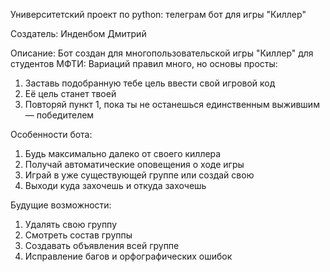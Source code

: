 Университетский проект по python: телеграм бот для игры "Киллер"

Создатель: Инденбом Дмитрий

Описание:
Бот создан для многопользовательской игры "Киллер" для студентов МФТИ:
Вариаций правил много, но основы просты:
  1. Заставь подобранную тебе цель ввести свой игровой код
  2. Её цель станет твоей
  3. Повторяй пункт 1, пока ты не останешься единственным выжившим — победителем

Особенности бота:
  1. Будь максимально далеко от своего киллера
  2. Получай автоматические оповещения о ходе игры
  3. Играй в уже существующей группе или создай свою
  4. Выходи куда захочешь и откуда захочешь

Будущие возможности:
  1. Удалять свою группу
  2. Смотреть состав группы
  3. Создавать объявления всей группе
  4. Исправление багов и орфографических ошибок
